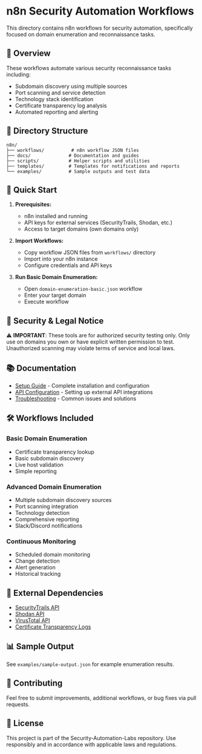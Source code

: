 # n8n Security Automation Workflows

This directory contains n8n workflows for security automation, specifically focused on domain enumeration and reconnaissance tasks.

## 🎯 Overview

These workflows automate various security reconnaissance tasks including:
- Subdomain discovery using multiple sources
- Port scanning and service detection
- Technology stack identification
- Certificate transparency log analysis
- Automated reporting and alerting

## 📁 Directory Structure

```
n8n/
├── workflows/          # n8n workflow JSON files
├── docs/              # Documentation and guides
├── scripts/           # Helper scripts and utilities
├── templates/         # Templates for notifications and reports
└── examples/          # Sample outputs and test data
```

## 🚀 Quick Start

1. **Prerequisites:**
   - n8n installed and running
   - API keys for external services (SecurityTrails, Shodan, etc.)
   - Access to target domains (own domains only)

2. **Import Workflows:**
   - Copy workflow JSON files from `workflows/` directory
   - Import into your n8n instance
   - Configure credentials and API keys

3. **Run Basic Domain Enumeration:**
   - Open `domain-enumeration-basic.json` workflow
   - Enter your target domain
   - Execute workflow

## 🔐 Security & Legal Notice

⚠️ **IMPORTANT**: These tools are for authorized security testing only. Only use on domains you own or have explicit written permission to test. Unauthorized scanning may violate terms of service and local laws.

## 📚 Documentation

- [Setup Guide](docs/setup-guide.md) - Complete installation and configuration
- [API Configuration](docs/api-configuration.md) - Setting up external API integrations
- [Troubleshooting](docs/troubleshooting.md) - Common issues and solutions

## 🛠 Workflows Included

### Basic Domain Enumeration
- Certificate transparency lookup
- Basic subdomain discovery
- Live host validation
- Simple reporting

### Advanced Domain Enumeration
- Multiple subdomain discovery sources
- Port scanning integration
- Technology detection
- Comprehensive reporting
- Slack/Discord notifications

### Continuous Monitoring
- Scheduled domain monitoring
- Change detection
- Alert generation
- Historical tracking

## 🔗 External Dependencies

- [SecurityTrails API](https://securitytrails.com/corp/api)
- [Shodan API](https://developer.shodan.io/)
- [VirusTotal API](https://developers.virustotal.com/)
- [Certificate Transparency Logs](https://crt.sh/)

## 📊 Sample Output

See `examples/sample-output.json` for example enumeration results.

## 🤝 Contributing

Feel free to submit improvements, additional workflows, or bug fixes via pull requests.

## 📄 License

This project is part of the Security-Automation-Labs repository. Use responsibly and in accordance with applicable laws and regulations.